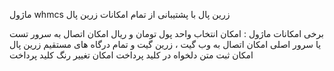 ماژول whmcs زرین پال با پشتیبانی از تمام امکانات زرین پال

برخی امکانات ماژول :
امکان انتخاب واحد پول تومان و ریال
امکان اتصال به سرور تست یا سرور اصلی
امکان اتصال به وب گیت ، زرین گیت و تمام درگاه های مستقیم زرین پال
امکان ثبت متن دلخواه در کلید پرداخت
امکان تغییر رنگ کلید پرداخت
